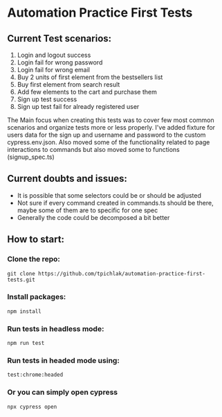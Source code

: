 # Automation Practice First Tests

## Current Test scenarios:

1. Login and logout success
2. Login fail for wrong password
3. Login fail for wrong email
4. Buy 2 units of first element from the bestsellers list
5. Buy first element from search result
6. Add few elements to the cart and purchase them
7. Sign up test success
8. Sign up test fail for already registered user

The Main focus when creating this tests was to cover few most common scenarios and organize tests more or less properly. I've added fixture for users data for the sign up and username and password to the custom cypress.env.json. Also moved some of the functionality related to page interactions to commands but also moved some  to functions (signup_spec.ts)

## Current doubts and issues:

- It is possible that some selectors could be or should be adjusted
- Not sure if every command created in commands.ts should be there, maybe some of them are to specific for one spec
- Generally the code could be decomposed a bit better

## How to start:

### Clone the repo:
```
git clone https://github.com/tpichlak/automation-practice-first-tests.git

```
### Install packages:
```
npm install
```

### Run tests in headless mode:
```
npm run test
```
### Run tests in headed mode using:

```
test:chrome:headed
```

### Or you can simply open cypress 
```
npx cypress open
```